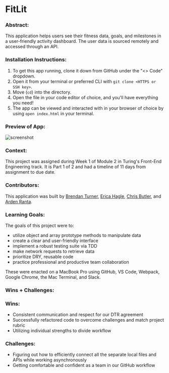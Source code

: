 # FitLit

### Abstract:
This application helps users see their fitness data, goals, and milestones in a user-friendly activity dashboard. The user data is sourced remotely and accessed through an API.

### Installation Instructions:
1. To get this app running, clone it down from GitHub under the "<> Code" dropdown. 
2. Open it from your terminal or preferred CLI with `git clone <HTTPS or SSH key>`. 
3. Move (`cd`) into the directory. 
4. Open the file in your code editor of choice, and you'll have everything you need! 
5. The app can be viewed and interacted with in your browser of choice by using `open index.html` in your terminal.

### Preview of App:
![screenshot]()

### Context:
This project was assigned during Week 1 of Module 2 in Turing's Front-End Engineering track. It is Part 1 of 2 and had a timeline of 11 days from assignment to due date. 

### Contributors:
This application was built by [Brendan Turner](https://github.com/BrendanTurner1), [Erica Hagle](https://github.com/ericahagle/), [Chris Butler](https://github.com/butlertree/), and [Arden Ranta](https://github.com/tenthwalker/).

### Learning Goals:
The goals of this project were to:
- utilize object and array prototype methods to manipulate data
- create a clear and user-friendly interface
- implement a robust testing suite via TDD
- make network requests to retrieve data
- prioritize DRY, reusable code
- practice professional and productive team collaboration

These were enacted on a MacBook Pro using GitHub, VS Code, Webpack, Google Chrome, the Mac Terminal, and Slack.

### Wins + Challenges:
### Wins:
- Consistent communication and respect for our DTR agreement
- Successfully refactored code to overcome challenges and match project rubric
- Utilizing individual strengths to divide workflow
### Challenges:
- Figuring out how to efficiently connect all the separate local files and APIs while working asynchronously 
- Getting comfortable and confident as a team in our GitHub workflow